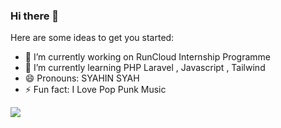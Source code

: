 ### Hi there 👋

Here are some ideas to get you started:

- 🔭 I’m currently working on RunCloud Internship Programme
- 🌱 I’m currently learning PHP Laravel , Javascript , Tailwind
- 😄 Pronouns: SYAHIN SYAH
- ⚡ Fun fact: I Love Pop Punk Music

<img src="https://github-readme-stats.vercel.app/api?username=SyahinSyah&&show_icons=true&title_color=#000000&icon_color=#000000&text_color=#000000&bg_color=ffffff">
